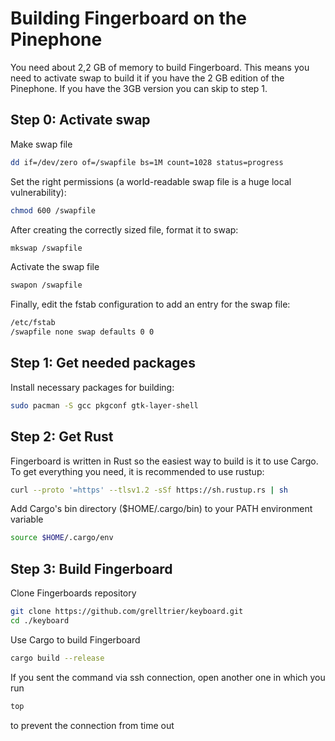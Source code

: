 # Building Fingerboard on the Pinephone

You need about 2,2 GB of memory to build Fingerboard. This means you need to activate swap to build it 
if you have the 2 GB edition of the Pinephone. If you have the 3GB version you can skip to step 1.

## Step 0: Activate swap
Make swap file
```bash
dd if=/dev/zero of=/swapfile bs=1M count=1028 status=progress
```
Set the right permissions (a world-readable swap file is a huge local vulnerability):
```bash
chmod 600 /swapfile
```
After creating the correctly sized file, format it to swap:
```bash
mkswap /swapfile
```
Activate the swap file
```bash
swapon /swapfile
```
Finally, edit the fstab configuration to add an entry for the swap file:
```bash
/etc/fstab
/swapfile none swap defaults 0 0
```

## Step 1: Get needed packages
Install necessary packages for building:
```bash
sudo pacman -S gcc pkgconf gtk-layer-shell
```

## Step 2: Get Rust
Fingerboard is written in Rust so the easiest way to build is it to use Cargo. To get everything you need, it is recommended to use rustup:
```bash
curl --proto '=https' --tlsv1.2 -sSf https://sh.rustup.rs | sh
```

Add Cargo's bin directory ($HOME/.cargo/bin) to your PATH environment variable
```bash
source $HOME/.cargo/env
```

## Step 3: Build Fingerboard
Clone Fingerboards repository
```bash
git clone https://github.com/grelltrier/keyboard.git
cd ./keyboard
```

Use Cargo to build Fingerboard
```bash
cargo build --release
```

If you sent the command via ssh connection, open another one in which you run
```bash
top
```
to prevent the connection from time out